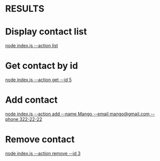 # RESULTS

# Display contact list

[node index.js --action list](https://ibb.co/4fSs2SS)

# Get contact by id

[node index.js --action get --id 5](https://ibb.co/xSt8db1)

# Add contact

[node index.js --action add --name Mango --email mango@gmail.com --phone 322-22-22](https://ibb.co/mHZYx6S)

# Remove contact

[node index.js --action remove --id 3](https://ibb.co/02SR78S)
